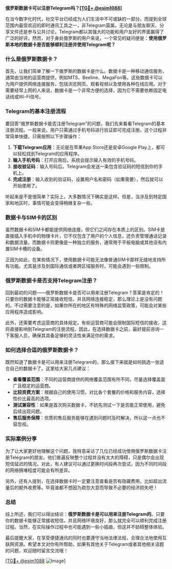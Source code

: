 **俄罗斯数据卡可以注册Telegram吗？[[TG💪+ @esim1088](https://t.me/s/esim1088)]**

在当今数字化时代，社交平台已经成为人们生活中不可或缺的一部分。而提到全球范围内最受欢迎的即时通讯工具之一，非Telegram莫属。无论是与朋友聊天、分享文件还是参与公共讨论，Telegram都以其强大的功能和用户友好的界面赢得了广泛的好评。然而，对于身处俄罗斯的用户来说，一个常见的疑问便是：**使用俄罗斯本地的数据卡是否能够顺利注册并使用Telegram呢？**

### 什么是俄罗斯数据卡？

首先，让我们简单了解一下俄罗斯的数据卡是什么。数据卡是一种移动通信服务，通常由当地的运营商提供，例如MTS、Beeline、MegaFon等。这些数据卡可以为用户提供网络连接服务，包括浏览网页、观看视频以及使用各种在线应用。对于需要经常上网的人来说，数据卡是一个非常方便的选择，因为它不需要依赖固定电话线或Wi-Fi信号。

### Telegram的基本注册流程

要回答“俄罗斯数据卡能否注册Telegram”的问题，我们先来看看Telegram的基本注册流程。一般来说，用户只需通过手机号码进行验证即可完成注册。这个过程非常简单快捷，只需按照以下步骤操作：

1. **下载Telegram应用**：无论是在苹果App Store还是安卓Google Play上，都可以轻松找到Telegram的应用程序。
2. **输入手机号码**：打开应用后，系统会提示输入有效的手机号码。
3. **接收验证码**：输入号码后，Telegram会发送一条包含验证码的短信到你的手机上。
4. **完成注册**：输入收到的验证码，设置用户名和密码（如果需要），然后就可以开始使用了。

听起来是不是很简单？实际上，大多数情况下确实是这样。但是，当涉及到特定国家和地区时，事情可能会变得稍微复杂一些。

### 数据卡与SIM卡的区别

虽然数据卡和SIM卡都能提供网络连接，但它们之间存在本质上的区别。SIM卡是直接插入手机中的物理卡片，它不仅包含了用户的个人信息，还负责管理通话记录和数据流量。而数据卡则更像是一种独立的服务，通常用于平板电脑或其他没有内置SIM卡槽的设备。

正因为如此，在某些情况下，使用数据卡可能无法像普通SIM卡那样无缝地支持所有功能。尤其是涉及到国际通信或者跨区域服务时，可能会遇到一些限制。

### 俄罗斯数据卡是否支持Telegram注册？

回到最初的问题——俄罗斯数据卡是否可以用来注册Telegram？答案是肯定的！只要你的数据卡能够正常接收短信，并且网络连接稳定，那么理论上是没有问题的。不过需要注意的是，如果你所在的地区有特殊的网络监管政策，可能会对某些应用程序造成影响。

此外，还需要考虑运营商的具体规定。有些运营商可能会限制国际短信的接收，这将直接影响到Telegram的注册流程。因此，在选择数据卡之前，最好提前咨询一下客服人员，确保其具备足够的灵活性来满足你的需求。

### 如何选择合适的俄罗斯数据卡？

既然知道了数据卡是可以用来注册Telegram的，那么接下来就是如何挑选一张适合自己的数据卡了。这里给大家几点建议：

- **查看覆盖范围**：不同的运营商提供的网络覆盖范围有所不同，尽量选择覆盖面广且稳定的运营商。
- **比较资费方案**：根据自己的使用习惯，对比各个套餐的价格和服务内容，选择性价比最高的选项。
- **测试兼容性**：如果是首次购买数据卡，不妨先测试一下是否能正常使用，避免后续出现问题。
- **售后服务保障**：优质的售后服务能够在遇到问题时及时解决，所以这一点也不容忽视。

### 实际案例分享

为了让大家更好地理解这个问题，我特意采访了几位已经成功使用俄罗斯数据卡注册Telegram的朋友。他们普遍反映整个过程并没有太大的障碍，只是偶尔会出现短信延迟的情况。对此，有人建议可以通过更换时间段再次尝试，因为不同时间段的网络拥堵程度可能会有所差异。

另外，还有人提到，在选择数据卡时一定要注意查看是否有隐藏费用，比如超出流量后的额外收费等。毕竟谁都不想因为疏忽大意而导致不必要的经济损失吧！

### 总结

综上所述，我们可以得出结论：**俄罗斯数据卡是可以用来注册Telegram的**。只要你的数据卡能够正常接收短信，并且网络环境良好，那么就完全可以顺利完成注册过程。当然，在实际操作过程中也可能遇到一些小插曲，但这并不妨碍整体体验。

最后提醒大家，在享受便捷通讯的同时也要遵守当地法律法规，合理合法地使用互联网资源。希望本文对你有所帮助，如果有其他关于Telegram或者其他相关话题的问题，欢迎随时留言交流哦！

[[TG💪+ @esim1088](https://t.me/s/esim1088) ![Image](https://i.postimg.cc/4NQfJmqS/Snipaste-2025-05-13-00-14-12.png)]